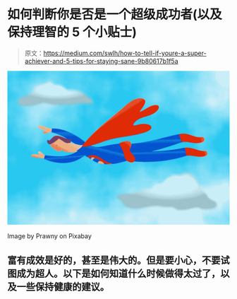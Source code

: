 # 如何判断你是否是一个超级成功者(以及保持理智的 5 个小贴士)

> 原文：<https://medium.com/swlh/how-to-tell-if-youre-a-super-achiever-and-5-tips-for-staying-sane-9b80617b1f5a>

![](img/58ae32362639db3960067d2f668eff4b.png)

Image by Prawny on Pixabay

## 富有成效是好的，甚至是伟大的。但是要小心，不要试图成为超人。以下是如何知道什么时候做得太过了，以及一些保持健康的建议。